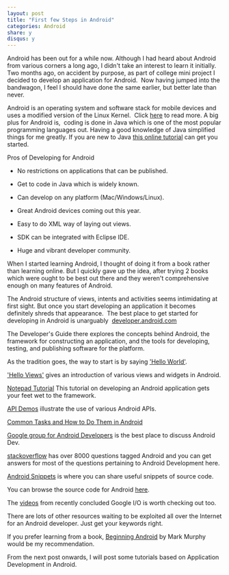 ```yaml
---
layout: post
title: "First few Steps in Android"
categories: Android
share: y
disqus: y
---
```


Android has been out for a while now. Although I had heard about Android from various corners a long ago, I didn't take an interest to learn it initially. Two months ago, on accident by purpose, as part of college mini project I decided to develop an application for Android.  Now having jumped into the bandwagon, I feel I should have done the same earlier, but better late than never.

Android is an operating system and software stack for mobile devices and uses a modified version of the Linux Kernel.  Click [here](http://www.android.com/about/) to read more. A big plus for Android is,  coding is done in Java which is one of the most popular programming languages out. Having a good knowledge of Java simplified things for me greatly. If you are new to Java [this online tutorial](http://www.otherwise.com/Lessons/Introducton.html) can get you started.

Pros of Developing for Android
	
  * No restrictions on applications that can be published.

	
  * Get to code in Java which is widely known.

	
  * Can develop on any platform (Mac/Windows/Linux).

	
  * Great Android devices coming out this year.

	
  * Easy to do XML way of laying out views.

	
  * SDK can be integrated with Eclipse IDE.

	
  * Huge and vibrant developer community.


When I started learning Android, I thought of doing it from a book rather than learning online. But I quickly gave up the idea, after trying 2 books which were ought to be best out there and they weren't comprehensive enough on many features of Android.

The Android structure of views, intents and activities seems intimidating at first sight. But once you start developing an application it becomes definitely shreds that appearance.  The best place to get started for developing in Android is unarguably  [developer.android.com](http://developer.android.com/)

The Developer's Guide there explores the concepts behind Android, the framework for  constructing an application, and the tools for developing,  testing, and publishing software for the platform.

As the tradition goes, the way to start is by saying ['Hello World'](http://developer.android.com/resources/tutorials/hello-world.html).

['Hello Views'](http://developer.android.com/resources/tutorials/views/index.html) gives an introduction of various views and widgets in Android.

[Notepad Tutorial](http://developer.android.com/resources/tutorials/notepad/index.html) This tutorial on developing an Android application gets your feet wet to the framework.

[API Demos](http://developer.android.com/resources/samples/ApiDemos/index.html) illustrate the use of various Android APIs.

[Common Tasks and How to Do Them in Android](http://developer.android.com/guide/appendix/faq/commontasks.html)

[Google group  for Android Developers](http://groups.google.com/group/android-developers) is the best place to discuss Android Dev.

[stackoverflow](http://stackoverflow.com/) has over 8000 questions tagged Android and you can get answers for most of the questions pertaining to Android Development here.

[Android Snippets](http://www.androidsnippets.org/) is where you can share useful snippets of source code.

You can browse the source code for Android [here](http://source.android.com/).

The [videos](http://www.youtube.com/GoogleDevelopers) from recently concluded Google I/O is worth checking out too.

There are lots of other resources waiting to be exploited all over the Internet for an Android developer. Just get your keywords right.

If you prefer learning from a book, [Beginning Android](http://www.amazon.com/Beginning-Android-Mark-Murphy/dp/1430224193) by Mark Murphy would be my recommendation.

From the next post onwards, I will post some tutorials based on Application Development in Android.
